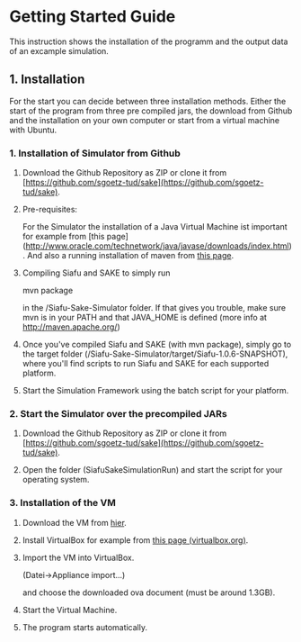 # Getting Started Guide

This instruction shows the installation of the programm and the output data of an excample simulation.

## 1. Installation

For the start you can decide between three installation methods. Either the start of the program from three pre compiled jars, the download from Github and the installation on your own computer or start from a virtual machine with Ubuntu. 

### 1. Installation of Simulator from Github

1. Download the Github Repository as ZIP or clone it from [https://github.com/sgoetz-tud/sake](https://github.com/sgoetz-tud/sake).

2. Pre-requisites:

   For the Simulator the installation of a Java Virtual Machine ist important for example from [this page]   (http://www.oracle.com/technetwork/java/javase/downloads/index.html). And also a running installation of maven from [this page](http://maven.apache.org/).

3. Compiling Siafu and SAKE to simply run

	mvn package

   in the /Siafu-Sake-Simulator folder.
   If that gives you trouble, make sure mvn is in your PATH and that 
   JAVA_HOME is defined (more info at http://maven.apache.org/)

4. Once you've compiled Siafu and SAKE (with mvn package), simply go to the target folder (/Siafu-Sake-Simulator/target/Siafu-1.0.6-SNAPSHOT), where you'll find scripts to run Siafu and SAKE for each supported platform.

5. Start the Simulation Framework using the batch script for your platform.

### 2. Start the Simulator over the precompiled JARs

1. Download the Github Repository as ZIP or clone it from [https://github.com/sgoetz-tud/sake](https://github.com/sgoetz-tud/sake).

2. Open the folder (SiafuSakeSimulationRun) and start the script for your operating system.

### 3. Installation of the VM

1. Download the VM from [hier](https://1drv.ms/u/s!Avb96pedgTo5hmLgI2yWZql-WwEC).

2. Install VirtualBox for example from [this page (virtualbox.org)](https://www.virtualbox.org/).

3. Import the VM into VirtualBox.

	(Datei->Appliance import...) 

   and choose the downloaded ova document (must be around 1.3GB).

4. Start the Virtual Machine.

5. The program starts automatically.